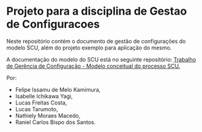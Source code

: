 # Projeto para a disciplina de Gestao de Configuracoes
Neste repositório contém o documento de gestão de configurações do modelo SCU,
além do projeto exemplo para aplicação do mesmo.

A documentação do modelo do SCU está no seguinte repositório:
[Trabalho de Gerência de Configuração - Modelo conceitual do processo SCU.] 

Por: 
 - Felipe Issamu de Melo Kamimura,
 - Isabelle Ichikawa Yagi,
 - Lucas Freitas Costa,
 - Lucas Tarumoto,
 - Nathiely Moraes Macedo,
 - Raniel Carlos Bispo dos Santos.

[//]: #

   [Trabalho de Gerência de Configuração - Modelo conceitual do processo SCU.]: <https://github.com/FelipeKamimura/GerenciaDeConfig-SCU>